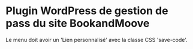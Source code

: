 # Plugin WordPress de gestion de pass du site BookandMoove

Le menu doit avoir un 'Lien personnalisé' avec la classe CSS 'save-code'.